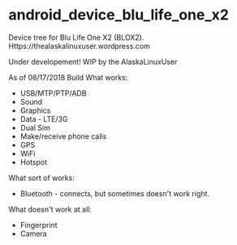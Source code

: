 # android_device_blu_life_one_x2

Device tree for Blu Life One X2 (BLOX2). Https://thealaskalinuxuser.wordpress.com

Under developement! WIP by the AlaskaLinuxUser

As of 08/17/2018 Build
What works:
+ USB/MTP/PTP/ADB
+ Sound
+ Graphics
+ Data - LTE/3G
+ Dual Sim
+ Make/receive phone calls
+ GPS
+ WiFi
+ Hotspot

What sort of works:
+ Bluetooth - connects, but sometimes doesn't work right.

What doesn't work at all:
+ Fingerprint
+ Camera
